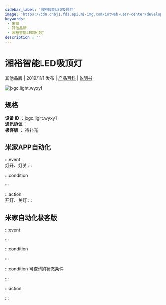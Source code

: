 ```yaml
---
sidebar_label: '湘裕智能LED吸顶灯'
image: 'https://cdn.cnbj1.fds.api.mi-img.com/iotweb-user-center/developer_1679047654919iYHSXDJl.png?GalaxyAccessKeyId=AKVGLQWBOVIRQ3XLEW&Expires=9223372036854775807&Signature=nPtRpvM58gA3rLrCZD1/yNhD1xQ='
keywords: 
 - 米家
 - 其他品牌
 - 湘裕智能LED吸顶灯
description : ''
---
```

# 湘裕智能LED吸顶灯

其他品牌 | 2019/11/1 发布 | [产品百科](https://home.mi.com/webapp/content/baike/product/index.html?model=jxgc.light.wyxy1/) | [说明书](https://home.mi.com/views/introduction.html?model=jxgc.light.wyxy1&region=cn)

![jxgc.light.wyxy1](https://cdn.cnbj1.fds.api.mi-img.com/iotweb-user-center/developer_1679047654919iYHSXDJl.png?GalaxyAccessKeyId=AKVGLQWBOVIRQ3XLEW&Expires=9223372036854775807&Signature=nPtRpvM58gA3rLrCZD1/yNhD1xQ=)

## 规格  
> 
**设备 ID** ：jxgc.light.wyxy1  
**通讯协议** ：  
**极客版**  ： 待补充 


## 米家APP自动化  

:::event  
灯开、灯关
:::

:::condition  

:::

:::action   
开灯、关灯
:::

## 米家自动化极客版  

:::event  

:::

:::condition  

:::

:::condition 可查询的状态条件  

:::

:::action  

:::

        
